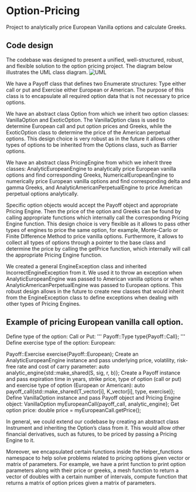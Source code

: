 # Option-Pricing
Project to analytically price European Vanilla options and calculate Greeks.

## Code design
The codebase was designed to present a unified, well-structured, robust, and flexible solution to the option pricing project. The diagram below illustrates the UML class diagram.
![UML](https://github.com/Nikita-boss/Option-Pricing/assets/68224348/a56713cf-9343-4fe0-9b29-dd6011487c44)

We have a Payoff class that defines two Enumerate structures: Type either call or put and Exercise either European or American. The purpose of this class is to encapsulate all required option data that is not necessary to price options.

We have an abstract class Option from which we inherit two option classes: VanillaOption and ExoticOption. The VanillaOption class is used to determine European call and put option prices and Greeks, while the ExoticOption class to determine the price of the American perpetual options. This design choice is very robust as in the future it allows other types of options to be inherited from the Options class, such as Barrier options.

We have an abstract class PricingEngine from which we inherit three classes: AnalyticEuropeanEngine to analytically price European vanilla options and find corresponding Greeks, NumericalEuropeanEngine to numerically price European vanilla options and find corresponding delta and gamma Greeks, and AnalyticAmericanPerpetualEngine to price American perpetual options analytically.

Specific option objects would accept the Payoff object and appropriate Pricing Engine. Then the price of the option and Greeks can be found by calling appropriate functions which internally call the corresponding Pricing Engine function. This design choice is very flexible as it allows to pass other types of engines to price the same option, for example, Monte-Carlo or Finite Difference Method to price vanilla options. Furthermore, it allows to collect all types of options through a pointer to the base class and determine the price by calling the getPrice function, which internally will call the appropriate Pricing Engine function.

We created a general EngineException class and inherited IncorrectEngineException from it. We used it to throw an exception when AnalyticEuropeanEngine was passed to American vanilla options or when AnalyticAmericanPerpetualEngine was passed to European options. This robust design allows in the future to create new classes that would inherit from the EngineException class to define exceptions when dealing with other types of Pricing Engines.

## Example of pricing European vanilla call option.
Define type of the option: Call or Put: 
'''
Payoff::Type type{Payoff::Call};
'''
Define exercise type of the option: European:

Payoff::Exercise exercise(Payoff::European);
Create an AnalyticEuropeanEngine instance and pass underlying price, volatility, risk-free rate and cost of carry parameter:
auto analytic_engine{std::make_shared<AnalyticEuropeanEngine>(S, sig, r, b)};
Create a Payoff instance and pass expiration time in years, strike price, type of option (call or put) and exercise type of option (European or American):
auto payoff_call{std::make_shared<Payoff>(T_vector[i], K_vector[i], type, exercise)};
Define VanillaOption instance and pass Payoff object and Pricing Engine object:
VanillaOption myEuropeanCall{payoff_call, analytic_engine};
Get option price:
double price = myEuropeanCall.getPrice();

In general, we could extend our codebase by creating an abstract class Instrument and inheriting the Option’s class from it. This would allow other financial derivatives, such as futures, to be priced by passing a Pricing Engine to it.

Moreover, we encapsulated certain functions inside the Helper_functions namespace to help solve problems related to pricing options given vector or matrix of parameters. For example, we have a print function to print option parameters along with their price or greeks, a mesh function to return a vector of doubles with a certain number of intervals, compute function that returns a matrix of option prices given a matrix of parameters.
